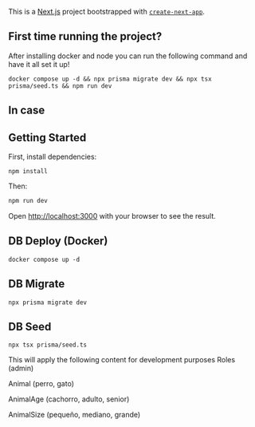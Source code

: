 This is a [Next.js](https://nextjs.org) project bootstrapped with [`create-next-app`](https://nextjs.org/docs/app/api-reference/cli/create-next-app).

## First time running the project? 
After installing docker and node you can run the following command and have it all set it up!
```
docker compose up -d && npx prisma migrate dev && npx tsx prisma/seed.ts && npm run dev
```

## In case 

## Getting Started

First, install dependencies:

```
npm install
```

Then:

```bash
npm run dev
```

Open [http://localhost:3000](http://localhost:3000) with your browser to see the result.

## DB Deploy (Docker)

```
docker compose up -d
```

## DB Migrate

```
npx prisma migrate dev
```

## DB Seed

```
npx tsx prisma/seed.ts
```

This will apply the following content for development purposes
Roles (admin)

Animal (perro, gato)

AnimalAge (cachorro, adulto, senior)

AnimalSize (pequeño, mediano, grande)
